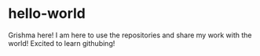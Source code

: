 # hello-world

Grishma here! I am here to use the repositories and share my work with the world!
Excited to learn githubing!

